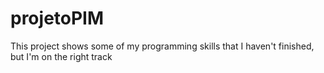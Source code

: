 # projetoPIM
This project shows some  of my programming skills that I haven't finished, but I'm on the right track
